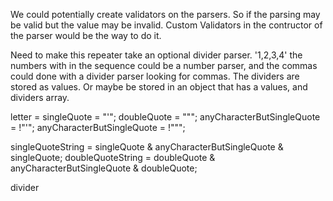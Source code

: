 We could potentially create validators on the parsers. So if the parsing may be valid but the value may be invalid. Custom Validators in the contructor of the parser would be the way to do it.


Need to make this repeater take an optional divider parser.
'1,2,3,4'
the numbers with in the sequence could be a number parser, and the 
commas could done with a divider parser looking for commas.
The dividers are stored as values. Or maybe be stored in an object 
that has a values, and dividers array.

letter = 
singleQuote = "'";
doubleQuote = "\"";
anyCharacterButSingleQuote = !"'";
anyCharacterButSingleQuote = !"\"";

singleQuoteString = singleQuote & anyCharacterButSingleQuote & singleQuote;
doubleQuoteString = doubleQuote & anyCharacterButSingleQuote & doubleQuote;

divider